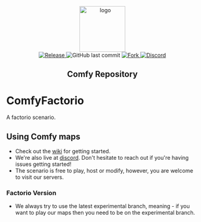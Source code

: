 <p align="center">
  <a href="https://getcomfy.eu/">
    <img alt="logo" src="https://cdn.discordapp.com/icons/433039858794233858/a_ca6daa1189d44955478d0e0ba6e2effb.gif?size=128" width="120">
  </a>
  <br>
  <a href="https://github.com/ComfyFactory/ComfyFactorio/tags">
    <img src="https://img.shields.io/github/tag/ComfyFactory/ComfyFactorio.svg?label=Release" alt="Release">
  </a>
    <img alt="GitHub last commit" src="https://img.shields.io/github/last-commit/comfyFactory/ComfyFactorio.svg">
  <a href="http://github.com/ComfyFactory/ComfyFactorio/fork">
    <img src="https://img.shields.io/github/forks/ComfyFactory/ComfyFactorio.svg?label=Forks" alt="Fork">
  </a>
  <a href="https://getcomfy.eu/discord">
    <img src="https://discordapp.com/api/guilds/433039858794233858/widget.png?style=shield" alt="Discord">
  </a>
</p>
<h2 align="center">Comfy Repository</h2>


# ComfyFactorio
A factorio scenario.

## Using Comfy maps
- Check out the [wiki](https://github.com/ComfyFactory/ComfyFactorio/wiki/Getting-started) for getting started.
- We're also live at [discord](https://getcomfy.eu/discord). Don't hesitate to reach out if you're having issues getting started!
- The scenario is free to play, host or modify, however, you are welcome to visit our servers.

### Factorio Version
- We always try to use the latest experimental branch, meaning - if you want to play our maps then you need to be on the experimental branch.
